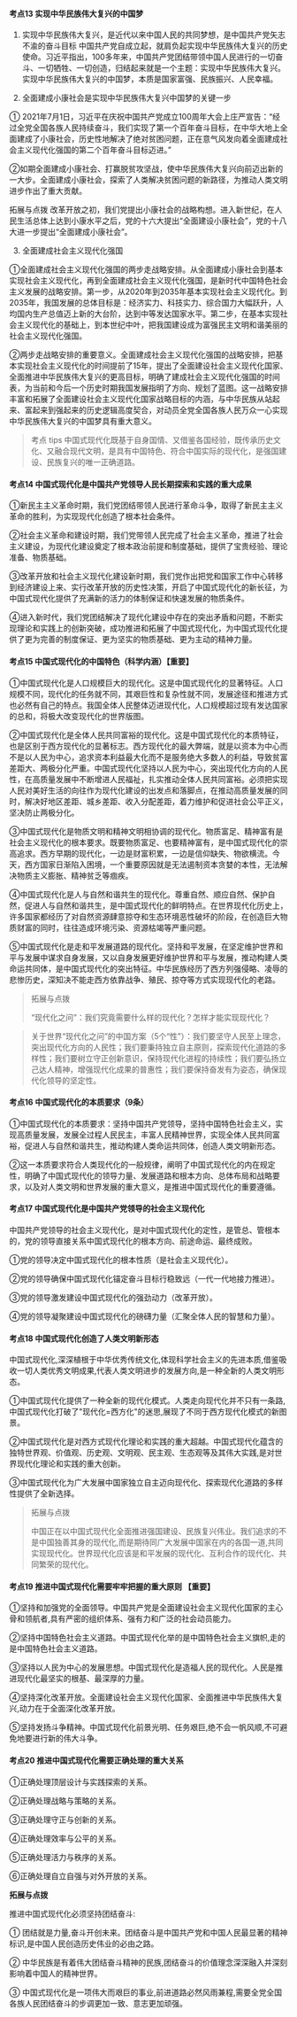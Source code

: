 #### 考点13 实现中华民族伟大复兴的中国梦

1. 实现中华民族伟大复兴，是近代以来中国人民的共同梦想，是中国共产党矢志不渝的奋斗目标
中国共产党自成立起，就肩负起实现中华民族伟大复兴的历史使命。习近平指出，100多年来，中国共产党团结带领中国人民进行的一切奋斗、一切牺牲、一切创造，归结起来就是一个主题：实现中华民族伟大复兴。实现中华民族伟大复兴的中国梦，本质是国家富强、民族振兴、人民幸福。

2. 全面建成小康社会是实现中华民族伟大复兴中国梦的关键一步

① 2021年7月1日，习近平在庆祝中国共产党成立100周年大会上庄严宣告：“经过全党全国各族人民持续奋斗，我们实现了第一个百年奋斗目标，在中华大地上全面建成了小康社会，历史性地解决了绝对贫困问题，正在意气风发向着全面建成社会主义现代化强国的第二个百年奋斗目标迈进。”

②如期全面建成小康社会、打赢脱贫攻坚战，使中华民族伟大复兴向前迈出新的一大步。全面建成小康社会，探索了人类解决贫困问题的新路径，为推动人类文明进步作出了重大贡献。

拓展与点拨
改革开放之初，我们党提出小康社会的战略构想。进入新世纪，在人民生活总体上达到小康水平之后，党的十六大提出“全面建设小康社会”，党的十八大进一步提出“全面建成小康社会”。

3. 全面建成社会主义现代化强国

①全面建成社会主义现代化强国的两步走战略安排。从全面建成小康社会到基本实现社会主义现代化，再到全面建成社会主义现代化强国，是新时代中国特色社会主义发展的战略安排。第一步，从2020年到2035年基本实现社会主义现代化。到2035年，我国发展的总体目标是：经济实力、科技实力、综合国力大幅跃升，人均国内生产总值迈上新的大台阶，达到中等发达国家水平。第二步，在基本实现社会主义现代化的基础上，到本世纪中叶，把我国建设成为富强民主文明和谐美丽的社会主义现代化强国。

②两步走战略安排的重要意义。全面建成社会主义现代化强国的战略安排，把基本实现社会主义现代化的时间提前了15年，提出了全面建设社会主义现代化国家、全面推进中华民族伟大复兴的更高目标，明确了建成社会主义现代化强国的时间表，为当前和今后一个历史时期我国发展指明了方向、规划了蓝图。这一战略安排丰富和拓展了全面建设社会主义现代化国家战略目标的内涵，与中华民族从站起来、富起来到强起来的历史逻辑高度契合，对动员全党全国各族人民万众一心实现中华民族伟大复兴的中国梦具有重大意义。

> 考点 tips
> 中国式现代化既基于自身国情、又借鉴各国经验，既传承历史文化、又融合现代文明，是具有中国特色、符合中国实际的现代化，是强国建设、民族复兴的唯一正确道路。

#### 考点14 中国式现代化是中国共产党领导人民长期探索和实践的重大成果

①新民主主义革命时期，我们党团结带领人民进行革命斗争，取得了新民主主义革命的胜利，为实现现代化创造了根本社会条件。

②社会主义革命和建设时期，我们党带领人民完成了社会主义革命，推进了社会主义建设，为现代化建设奠定了根本政治前提和制度基础，提供了宝贵经验、理论准备、物质基础。

③改革开放和社会主义现代化建设新时期，我们党作出把党和国家工作中心转移到经济建设上来、实行改革开放的历史性决策，开启了中国式现代化的新长征，为中国式现代化提供了充满新的活力的体制保证和快速发展的物质条件。

④进入新时代，我们党团结解决了现代化建设中存在的突出矛盾和问题，不断实现理论和实践上的创新突破，成功推进和拓展了中国式现代化，为中国式现代化提供了更为完善的制度保证、更为坚实的物质基础、更为主动的精神力量。

#### 考点15 中国式现代化的中国特色（科学内涵）【重要】

①中国式现代化是人口规模巨大的现代化。这是中国式现代化的显著特征。人口规模不同，现代化的任务就不同，其艰巨性和复杂性就不同，发展途径和推进方式也必然有自己的特点。我国全体人民整体迈进现代化，人口规模超过现有发达国家的总和，将极大改变现代化的世界版图。

②中国式现代化是全体人民共同富裕的现代化。这是中国式现代化的本质特征，也是区别于西方现代化的显著标志。西方现代化的最大弊端，就是以资本为中心而不是以人民为中心，追求资本利益最大化而不是服务绝大多数人的利益，导致贫富差距大、两极分化严重。中国式现代化坚持以人民为中心，突出现代化方向的人民性，在高质量发展中不断增进人民福祉，扎实推动全体人民共同富裕。必须把实现人民对美好生活的向往作为现代化建设的出发点和落脚点，在推动高质量发展的同时，解决好地区差距、城乡差距、收入分配差距，着力维护和促进社会公平正义，坚决防止两极分化。

③中国式现代化是物质文明和精神文明相协调的现代化。物质富足、精神富有是社会主义现代化的根本要求。既要物质富足、也要精神富有，是中国式现代化的崇高追求。西方早期的现代化，一边是财富积累，一边是信仰缺失、物欲横流。今天，西方国家日渐陷入困境，一个重要原因就是无法遏制资本贪婪的本性，无法解决物质主义膨胀、精神贫乏等痼疾。

④中国式现代化是人与自然和谐共生的现代化。尊重自然、顺应自然、保护自然，促进人与自然和谐共生，是中国式现代化的鲜明特点。在世界现代化历史上，许多国家都经历了对自然资源肆意掠夺和生态环境恶性破坏的阶段，在创造巨大物质财富的同时，往往造成环境污染、资源枯竭等严重问题。

⑤中国式现代化是走和平发展道路的现代化。坚持和平发展，在坚定维护世界和平与发展中谋求自身发展，又以自身发展更好维护世界和平与发展，推动构建人类命运共同体，是中国式现代化的突出特征。中华民族经历了西方列强侵略、凌辱的悲惨历史，深知决不能走西方依靠战争、殖民、掠夺等方式实现现代化的老路。

> 拓展与点拨
>
> “现代化之问”：我们究竟需要什么样的现代化？怎样才能实现现代化？

> 关于世界“现代化之问”的中国方案（5个“性”）：我们要坚守人民至上理念，突出现代化方向的人民性；我们要秉持独立自主原则，探索现代化道路的多样性；我们要树立守正创新意识，保持现代化进程的持续性；我们要弘扬立己达人精神，增强现代化成果的普惠性；我们要保持奋发有为姿态，确保现代化领导的坚定性。

#### 考点16 中国式现代化的本质要求（9条）

①中国式现代化的本质要求：坚持中国共产党领导，坚持中国特色社会主义，实现高质量发展，发展全过程人民民主，丰富人民精神世界，实现全体人民共同富裕，促进人与自然和谐共生，推动构建人类命运共同体，创造人类文明新形态。

②这一本质要求符合人类现代化的一般规律，阐明了中国式现代化的内在规定性，明确了中国式现代化的领导力量、发展道路和根本方向、总体布局和战略要求，以及对人类文明和世界发展的重大意义，是推进中国式现代化的重要遵循。

#### 考点17 中国式现代化是中国共产党领导的社会主义现代化

中国共产党领导的社会主义现代化，是对中国式现代化的定性，是管总、管根本的，党的领导直接关系中国式现代化的根本方向、前途命运、最终成败。

①党的领导决定中国式现代化的根本性质（是社会主义现代化）。

②党的领导确保中国式现代化锚定奋斗目标行稳致远（一代一代地接力推进）。

③党的领导激发建设中国式现代化的强劲动力（改革开放）。

④党的领导凝聚建设中国式现代化的磅礴力量（汇聚全体人民的智慧和力量）。

#### 考点18 中国式现代化创造了人类文明新形态

中国式现代化,深深植根于中华优秀传统文化,体现科学社会主义的先进本质,借鉴吸收一切人类优秀文明成果,代表人类文明进步的发展方向,是一种全新的人类文明形态。

①中国式现代化提供了一种全新的现代化模式。人类走向现代化并不只有一条路,中国式现代化打破了"现代化=西方化"的迷思,展现了不同于西方现代化模式的新图景。

②中国式现代化是对西方式现代化理论和实践的重大超越。中国式现代化蕴含的独特世界观、价值观、历史观、文明观、民主观、生态观等及其伟大实践,是对世界现代化理论和实践的重大创新。

③中国式现代化为广大发展中国家独立自主迈向现代化、探索现代化道路的多样性提供了全新选择。

> 拓展与点拨
>
> 中国正在以中国式现代化全面推进强国建设、民族复兴伟业。我们追求的不是中国独善其身的现代化,而是期待同广大发展中国家在内的各国一道,共同实现现代化。世界现代化应该是和平发展的现代化、互利合作的现代化、共同繁荣的现代化。

#### 考点19 推进中国式现代化需要牢牢把握的重大原则 【重要】

①坚持和加强党的全面领导。中国共产党是全面建设社会主义现代化国家的主心骨和领航者,具有严密的组织体系、强有力和广泛的社会动员能力。

②坚持中国特色社会主义道路。中国式现代化举的是中国特色社会主义旗帜,走的是中国特色社会主义道路。

③坚持以人民为中心的发展思想。中国式现代化是造福人民的现代化。人民是推进现代化最坚实的根基、最深厚的力量。

④坚持深化改革开放。全面建设社会主义现代化国家、全面推进中华民族伟大复兴,动力在于全面深化改革开放。

⑤坚持发扬斗争精神。中国式现代化前景光明、任务艰巨,绝不会一帆风顺,不可避免地要进行新的伟大斗争。

#### 考点20 推进中国式现代化需要正确处理的重大关系

①正确处理顶层设计与实践探索的关系。

②正确处理战略与策略的关系。

③正确处理守正与创新的关系。

④正确处理效率与公平的关系。

⑤正确处理活力与秩序的关系。

⑥正确处理自立自强与对外开放的关系。

**拓展与点拨**

推进中国式现代化必须坚持团结奋斗:

① 团结就是力量,奋斗开创未来。团结奋斗是中国共产党和中国人民最显著的精神标识,是中国人民创造历史伟业的必由之路。

② 中华民族是有着伟大团结奋斗精神的民族,团结奋斗的价值理念深深融入并深刻影响着中国人的精神世界。

③ 中国式现代化是一项伟大而艰巨的事业,前进道路必然风雨兼程,需要全党全国各族人民团结奋斗的步调更加一致、意志更加顽强。
